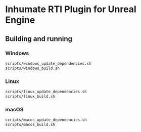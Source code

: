 # Inhumate RTI Plugin for Unreal Engine

## Building and running

### Windows

```sh
scripts/windows_update_dependencies.sh
scripts/windows_build.sh
```

### Linux

```sh
scripts/linux_update_dependencies.sh
scripts/linux_build.sh
```

### macOS

```sh
scripts/macos_update_dependencies.sh
scripts/macos_build.sh
```
